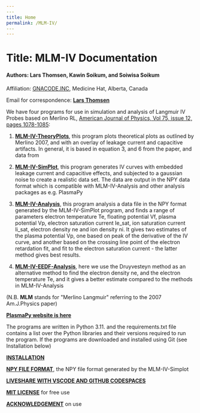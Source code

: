 ```yaml
---
​---
title: Home
permalink: /MLM-IV/
​---
---
```


# Title: MLM-IV Documentation

#### Authors: Lars Thomsen, Kawin Soikum, and Soiwisa Soikum

Affiliation: [GNACODE.INC](www.gnacode.com), Medicine Hat, Alberta, Canada

Email for correspondence: [**Lars Thomsen**](mailto:lt@gnacode.com)

We have four programs for use in simulation and analysis of Langmuir IV Probes based on Merlino RL, [American Journal of Physics, Vol 75, issue 12, pages 1078-1085](https://pubs.aip.org/aapt/ajp/article-abstract/75/12/1078/899100/Understanding-Langmuir-probe-current-voltage?redirectedFrom=fulltext):

1. [**MLM-IV-TheoryPlots**](MLM-IV-TheoryPlots.md), this program plots theoretical plots as outlined by Merlino 2007, and with an overlay of leakage current and capacitive artifacts. In general, it is based in equation 3, and 6 from the paper, and data from 

   

2. [**MLM-IV-SimPlot**](MLM-IV-SimPlot.md), this program generates IV curves with embedded leakage current and capacitive effects, and subjected to a gaussian noise to create a realistic data set. The data are output in the NPY data format which is compatible with MLM-IV-Analysis and other analysis packages as e.g. PlasmaPy

   

3. [**MLM-IV-Analysis**](MLM-IV-Analysis.md), this program analysis a data file in the NPY format generated by the MLM-IV-SimPlot program, and finds a range of parameters electron temperature Te, floating potential Vf, plasma potential Vp, electron saturation current Ie_sat, ion saturation current Ii_sat, electron density ne and ion density ni. It gives two estimates of the plasma potential Vp, one based on peak of the derivative of the IV curve, and another based on the crossing line point of the electron retardation fit, and fit to the electron saturation current - the latter method gives best results. 

   

4. [**MLM-IV-EEDF-Analysis**](MLM-IV-EEDF-Analysis.md), here we use the Druyvesteyn method as an alternative method to find the electron density ne, and the electron temperature Te, and it gives a better estimate compared to the methods in MLM-IV-Analysis 



(N.B. **MLM** stands for "Merlino Langmuir" referring to the 2007 Am.J.Physics paper)

[**PlasmaPy website is here**](https://www.plasmapy.org/)

 The programs are written in Python 3.11. and the requirements.txt file contains a list over the Python libraries and their versions required to run the program. If the programs are downloaded and installed using Git (see Installation below)

[**INSTALLATION**](Installation.md)

[**NPY FILE FORMAT**](NPY-Data-Format.md), the NPY file format generated by the MLM-IV-Simplot 

[**LIVESHARE WITH VSCODE AND GITHUB CODESPACES**](LiveShare.md)

[**MIT LICENSE**](MIT-license.md) for free use

[**ACKNOWLEDGEMENT**](Acknowledgement.md) on use





